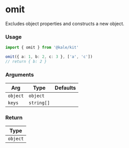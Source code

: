 # omit

Excludes object properties and constructs a new object.

### Usage

```ts
import { omit } from '@kale/kit'

omit({ a: 1, b: 2, c: 3 }, ['a', 'c'])
// return { b: 2 }
```

### Arguments

| Arg      | Type       | Defaults |
| -------- | ---------- | -------- |
| `object` | `object`   |          |
| `keys`   | `string[]` |          |

### Return

| Type     |
| -------- |
| `object` |
